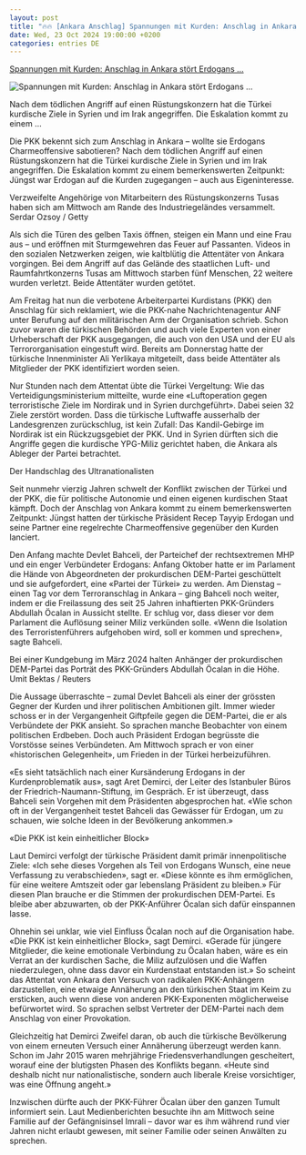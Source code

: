 ```yaml
---
layout: post
title: "🔥🔥 [Ankara Anschlag] Spannungen mit Kurden: Anschlag in Ankara stört Erdogans ..."
date: Wed, 23 Oct 2024 19:00:00 +0200
categories: entries DE
---
```

[Spannungen mit Kurden: Anschlag in Ankara stört Erdogans ...](https://www.nzz.ch/international/erdogan-streckte-den-kurden-die-hand-aus-nun-stellt-der-anschlag-von-ankara-seine-charmeoffensive-infrage-ld.1854305)

![Spannungen mit Kurden: Anschlag in Ankara stört Erdogans ...](https://img.nzz.ch/2024/10/24/7e118c15-ce4b-41a5-a819-01d0623ad3c4.jpeg?width=1200&height=674&fit=bounds&quality=75&auto=webp&crop=5476,3080,x0,y0&wmark=nzz)

Nach dem tödlichen Angriff auf einen Rüstungskonzern hat die Türkei kurdische Ziele in Syrien und im Irak angegriffen. Die Eskalation kommt zu einem ...

Die PKK bekennt sich zum Anschlag in Ankara – wollte sie Erdogans Charmeoffensive sabotieren? Nach dem tödlichen Angriff auf einen Rüstungskonzern hat die Türkei kurdische Ziele in Syrien und im Irak angegriffen. Die Eskalation kommt zu einem bemerkenswerten Zeitpunkt: Jüngst war Erdogan auf die Kurden zugegangen – auch aus Eigeninteresse.

Verzweifelte Angehörige von Mitarbeitern des Rüstungskonzerns Tusas haben sich am Mittwoch am Rande des Industriegeländes versammelt. Serdar Ozsoy / Getty

Als sich die Türen des gelben Taxis öffnen, steigen ein Mann und eine Frau aus – und eröffnen mit Sturmgewehren das Feuer auf Passanten. Videos in den sozialen Netzwerken zeigen, wie kaltblütig die Attentäter von Ankara vorgingen. Bei dem Angriff auf das Gelände des staatlichen Luft- und Raumfahrtkonzerns Tusas am Mittwoch starben fünf Menschen, 22 weitere wurden verletzt. Beide Attentäter wurden getötet.

Am Freitag hat nun die verbotene Arbeiterpartei Kurdistans (PKK) den Anschlag für sich reklamiert, wie die PKK-nahe Nachrichtenagentur ANF unter Berufung auf den militärischen Arm der Organisation schrieb. Schon zuvor waren die türkischen Behörden und auch viele Experten von einer Urheberschaft der PKK ausgegangen, die auch von den USA und der EU als Terrororganisation eingestuft wird. Bereits am Donnerstag hatte der türkische Innenminister Ali Yerlikaya mitgeteilt, dass beide Attentäter als Mitglieder der PKK identifiziert worden seien.

Nur Stunden nach dem Attentat übte die Türkei Vergeltung: Wie das Verteidigungsministerium mitteilte, wurde eine «Luftoperation gegen terroristische Ziele im Nordirak und in Syrien durchgeführt». Dabei seien 32 Ziele zerstört worden. Dass die türkische Luftwaffe ausserhalb der Landesgrenzen zurückschlug, ist kein Zufall: Das Kandil-Gebirge im Nordirak ist ein Rückzugsgebiet der PKK. Und in Syrien dürften sich die Angriffe gegen die kurdische YPG-Miliz gerichtet haben, die Ankara als Ableger der Partei betrachtet.

Der Handschlag des Ultranationalisten

Seit nunmehr vierzig Jahren schwelt der Konflikt zwischen der Türkei und der PKK, die für politische Autonomie und einen eigenen kurdischen Staat kämpft. Doch der Anschlag von Ankara kommt zu einem bemerkenswerten Zeitpunkt: Jüngst hatten der türkische Präsident Recep Tayyip Erdogan und seine Partner eine regelrechte Charmeoffensive gegenüber den Kurden lanciert.

Den Anfang machte Devlet Bahceli, der Parteichef der rechtsextremen MHP und ein enger Verbündeter Erdogans: Anfang Oktober hatte er im Parlament die Hände von Abgeordneten der prokurdischen DEM-Partei geschüttelt und sie aufgefordert, eine «Partei der Türkei» zu werden. Am Dienstag – einen Tag vor dem Terroranschlag in Ankara – ging Bahceli noch weiter, indem er die Freilassung des seit 25 Jahren inhaftierten PKK-Gründers Abdullah Öcalan in Aussicht stellte. Er schlug vor, dass dieser vor dem Parlament die Auflösung seiner Miliz verkünden solle. «Wenn die Isolation des Terroristenführers aufgehoben wird, soll er kommen und sprechen», sagte Bahceli.

Bei einer Kundgebung im März 2024 halten Anhänger der prokurdischen DEM-Partei das Porträt des PKK-Gründers Abdullah Öcalan in die Höhe. Umit Bektas / Reuters

Die Aussage überraschte – zumal Devlet Bahceli als einer der grössten Gegner der Kurden und ihrer politischen Ambitionen gilt. Immer wieder schoss er in der Vergangenheit Giftpfeile gegen die DEM-Partei, die er als Verbündete der PKK ansieht. So sprachen manche Beobachter von einem politischen Erdbeben. Doch auch Präsident Erdogan begrüsste die Vorstösse seines Verbündeten. Am Mittwoch sprach er von einer «historischen Gelegenheit», um Frieden in der Türkei herbeizuführen.

«Es sieht tatsächlich nach einer Kursänderung Erdogans in der Kurdenproblematik aus», sagt Aret Demirci, der Leiter des Istanbuler Büros der Friedrich-Naumann-Stiftung, im Gespräch. Er ist überzeugt, dass Bahceli sein Vorgehen mit dem Präsidenten abgesprochen hat. «Wie schon oft in der Vergangenheit testet Bahceli das Gewässer für Erdogan, um zu schauen, wie solche Ideen in der Bevölkerung ankommen.»

«Die PKK ist kein einheitlicher Block»

Laut Demirci verfolgt der türkische Präsident damit primär innenpolitische Ziele: «Ich sehe dieses Vorgehen als Teil von Erdogans Wunsch, eine neue Verfassung zu verabschieden», sagt er. «Diese könnte es ihm ermöglichen, für eine weitere Amtszeit oder gar lebenslang Präsident zu bleiben.» Für diesen Plan brauche er die Stimmen der prokurdischen DEM-Partei. Es bleibe aber abzuwarten, ob der PKK-Anführer Öcalan sich dafür einspannen lasse.

Ohnehin sei unklar, wie viel Einfluss Öcalan noch auf die Organisation habe. «Die PKK ist kein einheitlicher Block», sagt Demirci. «Gerade für jüngere Mitglieder, die keine emotionale Verbindung zu Öcalan haben, wäre es ein Verrat an der kurdischen Sache, die Miliz aufzulösen und die Waffen niederzulegen, ohne dass davor ein Kurdenstaat entstanden ist.» So scheint das Attentat von Ankara den Versuch von radikalen PKK-Anhängern darzustellen, eine etwaige Annäherung an den türkischen Staat im Keim zu ersticken, auch wenn diese von anderen PKK-Exponenten möglicherweise befürwortet wird. So sprachen selbst Vertreter der DEM-Partei nach dem Anschlag von einer Provokation.

Gleichzeitig hat Demirci Zweifel daran, ob auch die türkische Bevölkerung von einem erneuten Versuch einer Annäherung überzeugt werden kann. Schon im Jahr 2015 waren mehrjährige Friedensverhandlungen gescheitert, worauf eine der blutigsten Phasen des Konflikts begann. «Heute sind deshalb nicht nur nationalistische, sondern auch liberale Kreise vorsichtiger, was eine Öffnung angeht.»

Inzwischen dürfte auch der PKK-Führer Öcalan über den ganzen Tumult informiert sein. Laut Medienberichten besuchte ihn am Mittwoch seine Familie auf der Gefängnisinsel Imrali – davor war es ihm während rund vier Jahren nicht erlaubt gewesen, mit seiner Familie oder seinen Anwälten zu sprechen.

